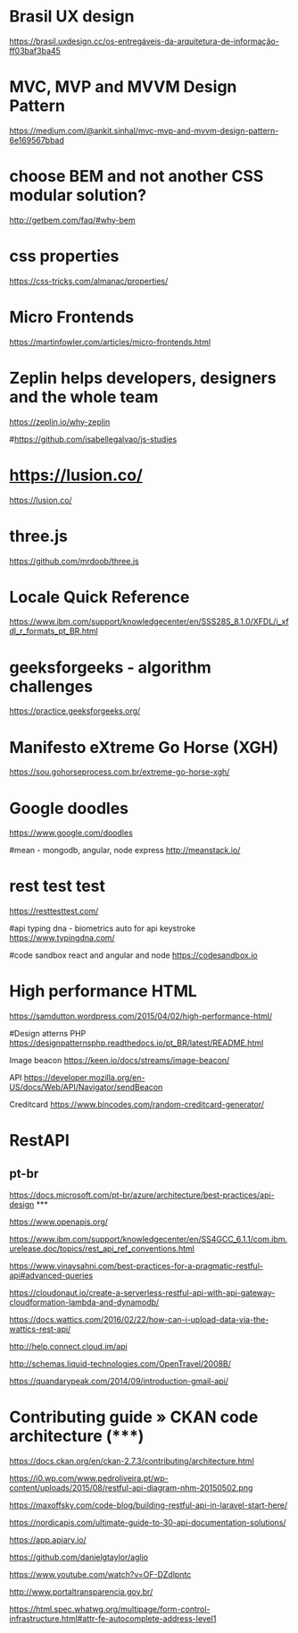 # Brasil UX design
https://brasil.uxdesign.cc/os-entregáveis-da-arquitetura-de-informação-ff03baf3ba45

# MVC, MVP and MVVM Design Pattern
https://medium.com/@ankit.sinhal/mvc-mvp-and-mvvm-design-pattern-6e169567bbad

# choose BEM and not another CSS modular solution?
http://getbem.com/faq/#why-bem


# css properties
https://css-tricks.com/almanac/properties/

# Micro Frontends
https://martinfowler.com/articles/micro-frontends.html

# Zeplin helps developers, designers and the whole team
https://zeplin.io/why-zeplin 

#https://github.com/isabellegalvao/js-studies

# https://lusion.co/
https://lusion.co/

# three.js
https://github.com/mrdoob/three.js

# Locale Quick Reference
https://www.ibm.com/support/knowledgecenter/en/SSS28S_8.1.0/XFDL/i_xfdl_r_formats_pt_BR.html

# geeksforgeeks - algorithm challenges
https://practice.geeksforgeeks.org/

# Manifesto eXtreme Go Horse (XGH)
https://sou.gohorseprocess.com.br/extreme-go-horse-xgh/

# Google doodles
https://www.google.com/doodles

#mean - mongodb, angular, node express
http://meanstack.io/

# rest test test
https://resttesttest.com/

#api typing dna - biometrics auto for api keystroke
https://www.typingdna.com/

#code sandbox react and angular and node 
https://codesandbox.io

# High performance HTML
https://samdutton.wordpress.com/2015/04/02/high-performance-html/

#Design atterns PHP
https://designpatternsphp.readthedocs.io/pt_BR/latest/README.html

Image beacon
https://keen.io/docs/streams/image-beacon/

API
https://developer.mozilla.org/en-US/docs/Web/API/Navigator/sendBeacon

Creditcard
https://www.bincodes.com/random-creditcard-generator/

# RestAPI

## pt-br
https://docs.microsoft.com/pt-br/azure/architecture/best-practices/api-design   ***

https://www.openapis.org/

https://www.ibm.com/support/knowledgecenter/en/SS4GCC_6.1.1/com.ibm.urelease.doc/topics/rest_api_ref_conventions.html

https://www.vinaysahni.com/best-practices-for-a-pragmatic-restful-api#advanced-queries

https://cloudonaut.io/create-a-serverless-restful-api-with-api-gateway-cloudformation-lambda-and-dynamodb/

https://docs.wattics.com/2016/02/22/how-can-i-upload-data-via-the-wattics-rest-api/

http://help.connect.cloud.im/api


http://schemas.liquid-technologies.com/OpenTravel/2008B/


https://quandarypeak.com/2014/09/introduction-gmail-api/

# Contributing guide » CKAN code architecture (***)
https://docs.ckan.org/en/ckan-2.7.3/contributing/architecture.html

https://i0.wp.com/www.pedroliveira.pt/wp-content/uploads/2015/08/restful-api-diagram-nhm-20150502.png

https://maxoffsky.com/code-blog/building-restful-api-in-laravel-start-here/

https://nordicapis.com/ultimate-guide-to-30-api-documentation-solutions/

https://app.apiary.io/

https://github.com/danielgtaylor/aglio

https://www.youtube.com/watch?v=OF-DZdlpntc


http://www.portaltransparencia.gov.br/


https://html.spec.whatwg.org/multipage/form-control-infrastructure.html#attr-fe-autocomplete-address-level1

